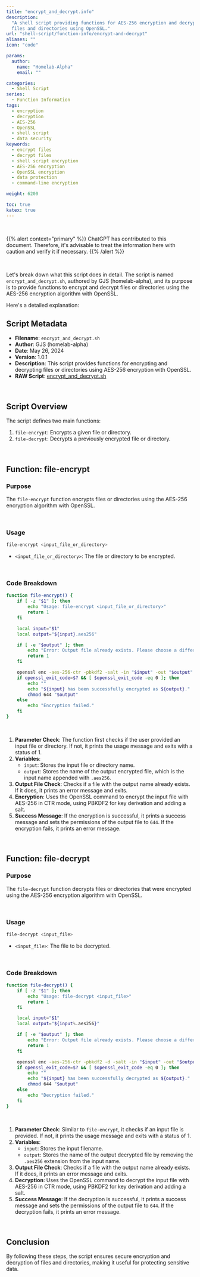 ```yaml
---
title: "encrypt_and_decrypt.info"
description:
  "A shell script providing functions for AES-256 encryption and decryption of
  files and directories using OpenSSL."
url: "shell-script/function-info/encrypt-and-decrypt"
aliases: ""
icon: "code"

params:
  author:
    name: "Homelab-Alpha"
    email: ""

categories:
  - Shell Script
series:
  - Function Information
tags:
  - encryption
  - decryption
  - AES-256
  - OpenSSL
  - shell script
  - data security
keywords:
  - encrypt files
  - decrypt files
  - shell script encryption
  - AES-256 encryption
  - OpenSSL encryption
  - data protection
  - command-line encryption

weight: 6200

toc: true
katex: true
---
```


<br />

{{% alert context="primary" %}}
ChatGPT has contributed to this document. Therefore, it's advisable to treat the
information here with caution and verify it if necessary. {{% /alert %}}

<br />

Let's break down what this script does in detail. The script is named
`encrypt_and_decrypt.sh`, authored by GJS (homelab-alpha), and its purpose is to
provide functions to encrypt and decrypt files or directories using the AES-256
encryption algorithm with OpenSSL.

Here's a detailed explanation:

## Script Metadata

- **Filename**: `encrypt_and_decrypt.sh`
- **Author**: GJS (homelab-alpha)
- **Date**: May 26, 2024
- **Version**: 1.0.1
- **Description**: This script provides functions for encrypting and decrypting
  files or directories using AES-256 encryption with OpenSSL.
- **RAW Script**: [encrypt_and_decrypt.sh]

<br />

## Script Overview

The script defines two main functions:

1. `file-encrypt`: Encrypts a given file or directory.
2. `file-decrypt`: Decrypts a previously encrypted file or directory.

<br />

## Function: file-encrypt

### Purpose

The `file-encrypt` function encrypts files or directories using the AES-256
encryption algorithm with OpenSSL.

<br />

### Usage

```bash
file-encrypt <input_file_or_directory>
```

- `<input_file_or_directory>`: The file or directory to be encrypted.

<br />

### Code Breakdown

```bash
function file-encrypt() {
    if [ -z "$1" ]; then
        echo "Usage: file-encrypt <input_file_or_directory>"
        return 1
    fi

    local input="$1"
    local output="${input}.aes256"

    if [ -e "$output" ]; then
        echo "Error: Output file already exists. Please choose a different name."
        return 1
    fi

    openssl enc -aes-256-ctr -pbkdf2 -salt -in "$input" -out "$output"
    if openssl_exit_code=$? && [ $openssl_exit_code -eq 0 ]; then
        echo ""
        echo "${input} has been successfully encrypted as ${output}."
        chmod 644 "$output"
    else
        echo "Encryption failed."
    fi
}
```

<br />

1. **Parameter Check**: The function first checks if the user provided an input
   file or directory. If not, it prints the usage message and exits with a
   status of 1.
2. **Variables**:
   - `input`: Stores the input file or directory name.
   - `output`: Stores the name of the output encrypted file, which is the input
     name appended with `.aes256`.
3. **Output File Check**: Checks if a file with the output name already exists.
   If it does, it prints an error message and exits.
4. **Encryption**: Uses the OpenSSL command to encrypt the input file with
   AES-256 in CTR mode, using PBKDF2 for key derivation and adding a salt.
5. **Success Message**: If the encryption is successful, it prints a success
   message and sets the permissions of the output file to `644`. If the
   encryption fails, it prints an error message.

<br />

## Function: file-decrypt

### Purpose

The `file-decrypt` function decrypts files or directories that were encrypted
using the AES-256 encryption algorithm with OpenSSL.

<br />

### Usage

```bash
file-decrypt <input_file>
```

- `<input_file>`: The file to be decrypted.

<br />

### Code Breakdown

```bash
function file-decrypt() {
    if [ -z "$1" ]; then
        echo "Usage: file-decrypt <input_file>"
        return 1
    fi

    local input="$1"
    local output="${input%.aes256}"

    if [ -e "$output" ]; then
        echo "Error: Output file already exists. Please choose a different name."
        return 1
    fi

    openssl enc -aes-256-ctr -pbkdf2 -d -salt -in "$input" -out "$output"
    if openssl_exit_code=$? && [ $openssl_exit_code -eq 0 ]; then
        echo ""
        echo "${input} has been successfully decrypted as ${output}."
        chmod 644 "$output"
    else
        echo "Decryption failed."
    fi
}
```

<br />

1. **Parameter Check**: Similar to `file-encrypt`, it checks if an input file is
   provided. If not, it prints the usage message and exits with a status of 1.
2. **Variables**:
   - `input`: Stores the input filename.
   - `output`: Stores the name of the output decrypted file by removing the
     `.aes256` extension from the input name.
3. **Output File Check**: Checks if a file with the output name already exists.
   If it does, it prints an error message and exits.
4. **Decryption**: Uses the OpenSSL command to decrypt the input file with
   AES-256 in CTR mode, using PBKDF2 for key derivation and adding a salt.
5. **Success Message**: If the decryption is successful, it prints a success
   message and sets the permissions of the output file to `644`. If the
   decryption fails, it prints an error message.

<br />

## Conclusion

By following these steps, the script ensures secure encryption and decryption of
files and directories, making it useful for protecting sensitive data.

[encrypt_and_decrypt.sh]:
  https://raw.githubusercontent.com/homelab-alpha/shell-script/main/functions/encrypt_and_decrypt.sh
